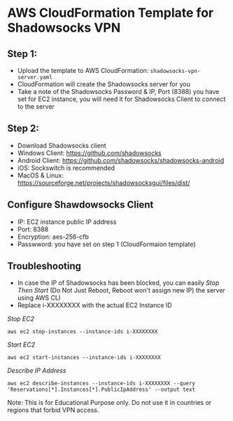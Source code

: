 # AWS CloudFormation Template for Shadowsocks VPN

## Step 1:

- Upload the template to AWS CloudFormation: `shadowsocks-vpn-server.yaml`
- CloudFormation will create the Shadowsocks server for you
- Take a note of the Shadowsocks Password & IP, Port (8388) you have set for EC2 instance, you will need it for Shadowsocks Client to connect to the server

## Step 2:

- Download Shadowsocks client
- Windows Client: https://github.com/shadowsocks
- Android Client: https://github.com/shadowsocks/shadowsocks-android
- iOS: Sockswitch is recommended
- MacOS & Linux: https://sourceforge.net/projects/shadowsocksgui/files/dist/ 

## Configure Shawdowsocks Client

- IP: EC2 instance public IP address
- Port: 8388
- Encryption: aes-256-cfb
- Passwword: you have set on step 1 (CloudFormaion template)


## Troubleshooting

- In case the IP of Shadowsocks has been blocked, you can easily *Stop Then Start* (Do Not Just Reboot, Reboot won't assign new IP) the server using AWS CLI
- Replace i-XXXXXXXX with the actual EC2 Instance ID

*Stop EC2*
```
aws ec2 stop-instances --instance-ids i-XXXXXXXX
```

*Start EC2*
```
aws ec2 start-instances --instance-ids i-XXXXXXXX
```

*Describe IP Address*
```
aws ec2 describe-instances --instance-ids i-XXXXXXXX --query 'Reservations[*].Instances[*].PublicIpAddress' --output text
```



Note: This is for Educational Purpose only. Do not use it in countries or regions that forbid VPN access.
